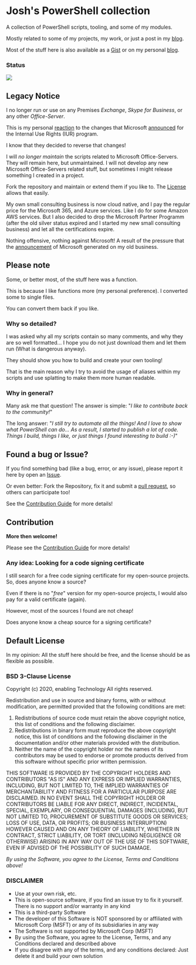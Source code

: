 # Josh's PowerShell collection

A collection of PowerShell scripts, tooling, and some of my modules.

Mostly related to some of my projects, my work, or just a post in my [blog](http://hochwald.net).

Most of the stuff here is also available as a [Gist](https://gist.github.com/jhochwald) or on my personal [blog](http://hochwald.net).

### Status

![](https://github.com/jhochwald/PowerShell-collection/workflows/Linter/badge.svg)

## Legacy Notice

I no longer run or use on any Premises _Exchange_, _Skype for Business_, or any other _Office-Server_.

This is my personal [reaction](https://hochwald.net/microsoft-rolls-back-decision-to-take-away-internal-usage-rights-from-partners/) to the changes that Microsoft [announced](https://hochwald.net/microsoft-is-going-to-kill-internal-use-rights-benefit-for-partners/) for the Internal Use Rights (IUR) program.

I know that they decided to reverse that changes!

I will _no longer maintain_ the scripts related to Microsoft Office-Servers. They will remain here, but unmaintained. I will not develop any new Microsoft Office-Servers related stuff, but sometimes I might release something I created in a project.

Fork the repository and maintain or extend them if you like to. The [License](https://github.com/jhochwald/PowerShell-collection/blob/master/LICENSE) allows that easily.

My own small consulting business is now cloud native, and I pay the regular price for the Microsoft 365, and Azure services. Like I do for some Amazon AWS services.
But I also decided to drop the Microsoft Partner Programm (after the old silver status expired and I started my new small consulting business) and let all the certifications expire.

Nothing offensive, nothing against Microsoft! A result of the pressure that the [announcement](https://hochwald.net/microsoft-is-going-to-kill-internal-use-rights-benefit-for-partners/) of Microsoft generated on my old business.

## Please note

Some, or better most, of the stuff here was a function.

This is because I like functions more (my personal preference). I converted some to single files.

You can convert them back if you like.

### Why so detailed?

I was asked why all my scripts contain so many comments, and why they are so well formatted... I hope you do not just download them and let them run (What is dangerous anyway).

They should show you how to build and create your own tooling!

That is the main reason why I try to avoid the usage of aliases within my scripts and use splatting to make them more human readable.

### Why in general?

Many ask me that question!
The answer is simple: "_I like to contribute back to the community!_"

The long answer: "_I still try to automate all the things! And I love to show what PowerShell can do... As a result, I started to publish a lot of code. Things I build, things I like, or just things I found interesting to build :-)_"

## Found a bug or Issue?

If you find something bad (like a bug, error, or any issue), please report it here by open an [Issue](https://github.com/jhochwald/PowerShell-collection/issues).

Or even better: Fork the Repository, fix it and submit a [pull request](https://github.com/jhochwald/PowerShell-collection/pulls), so others can participate too!

See the [Contribution Guide](CONTRIBUTING.md) for more details!

## Contribution

**More then welcome!**

Please see the [Contribution Guide](CONTRIBUTING.md) for more details!

### Any idea: Looking for a code signing certificate

I still search for a free code signing certificate for my open-source projects. So, does anyone know a source?

Even if there is no "_free_" version for my open-source projects, I would also pay for a valid certificate (again).

However, most of the sources I found are not cheap!

Does anyone know a cheap source for a signing certificate?

## Default License

In my opinion: All the stuff here should be free, and the license should be as flexible as possible.

### BSD 3-Clause License

Copyright (c) 2020, enabling Technology
All rights reserved.

Redistribution and use in source and binary forms, with or without modification, are permitted provided that the following conditions are met:

1. Redistributions of source code must retain the above copyright notice, this list of conditions and the following disclaimer.
2. Redistributions in binary form must reproduce the above copyright notice, this list of conditions and the following disclaimer in the documentation and/or other materials provided with the distribution.
3. Neither the name of the copyright holder nor the names of its contributors may be used to endorse or promote products derived from this software without specific prior written permission.

THIS SOFTWARE IS PROVIDED BY THE COPYRIGHT HOLDERS AND CONTRIBUTORS "AS IS" AND ANY EXPRESS OR IMPLIED WARRANTIES, INCLUDING, BUT NOT LIMITED TO, THE IMPLIED WARRANTIES OF MERCHANTABILITY AND FITNESS FOR A PARTICULAR PURPOSE ARE DISCLAIMED. IN NO EVENT SHALL THE COPYRIGHT HOLDER OR CONTRIBUTORS BE LIABLE FOR ANY DIRECT, INDIRECT, INCIDENTAL, SPECIAL, EXEMPLARY, OR CONSEQUENTIAL DAMAGES (INCLUDING, BUT NOT LIMITED TO, PROCUREMENT OF SUBSTITUTE GOODS OR SERVICES; LOSS OF USE, DATA, OR PROFITS; OR BUSINESS INTERRUPTION) HOWEVER CAUSED AND ON ANY THEORY OF LIABILITY, WHETHER IN CONTRACT, STRICT LIABILITY, OR TORT (INCLUDING NEGLIGENCE OR OTHERWISE) ARISING IN ANY WAY OUT OF THE USE OF THIS SOFTWARE, EVEN IF ADVISED OF THE POSSIBILITY OF SUCH DAMAGE.

_By using the Software, you agree to the License, Terms and Conditions above!_

### DISCLAIMER

- Use at your own risk, etc.
- This is open-source software, if you find an issue try to fix it yourself. There is no support and/or warranty in any kind
- This is a third-party Software
- The developer of this Software is NOT sponsored by or affiliated with Microsoft Corp (MSFT) or any of its subsidiaries in any way
- The Software is not supported by Microsoft Corp (MSFT)
- By using the Software, you agree to the License, Terms, and any Conditions declared and described above
- If you disagree with any of the terms, and any conditions declared: Just delete it and build your own solution
